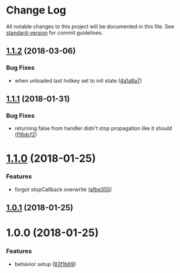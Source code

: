 # Change Log

All notable changes to this project will be documented in this file. See [standard-version](https://github.com/conventional-changelog/standard-version) for commit guidelines.

<a name="1.1.2"></a>
## [1.1.2](https://github.com/CurtisHumphrey/react-keyboard-shortcuts/compare/v1.1.1...v1.1.2) (2018-03-06)


### Bug Fixes

* when unloaded last hotkey set to init state ([4a1a8a7](https://github.com/CurtisHumphrey/react-keyboard-shortcuts/commit/4a1a8a7))



<a name="1.1.1"></a>
## [1.1.1](https://github.com/CurtisHumphrey/react-keyboard-shortcuts/compare/v1.1.0...v1.1.1) (2018-01-31)


### Bug Fixes

* returning false from handler didn't stop propagation like it should ([f18dcf2](https://github.com/CurtisHumphrey/react-keyboard-shortcuts/commit/f18dcf2))



<a name="1.1.0"></a>
# [1.1.0](https://github.com/CurtisHumphrey/react-keyboard-shortcuts/compare/v1.0.1...v1.1.0) (2018-01-25)


### Features

* forgot stopCallback overwrite ([afbe355](https://github.com/CurtisHumphrey/react-keyboard-shortcuts/commit/afbe355))



<a name="1.0.1"></a>
## [1.0.1](https://github.com/CurtisHumphrey/react-keyboard-shortcuts/compare/v1.0.0...v1.0.1) (2018-01-25)



<a name="1.0.0"></a>
# 1.0.0 (2018-01-25)


### Features

* behavior setup ([83f1b69](https://github.com/CurtisHumphrey/react-keyboard-shortcuts/commit/83f1b69))
